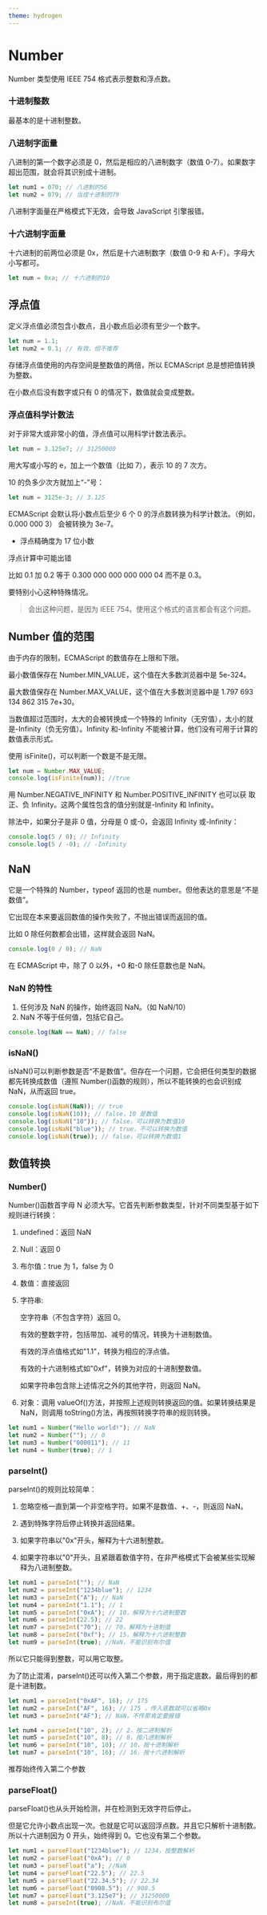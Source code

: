```yaml
---
theme: hydrogen
---
```


# Number

Number 类型使用 IEEE 754 格式表示整数和浮点数。

### 十进制整数

最基本的是十进制整数。

### 八进制字面量

八进制的第一个数字必须是 0，然后是相应的八进制数字（数值 0-7）。如果数字超出范围，就会将其识别成十进制。

```javascript
let num1 = 070; // 八进制的56
let num2 = 079; // 当成十进制的79
```

八进制字面量在严格模式下无效，会导致 JavaScript 引擎报错。

### 十六进制字面量

十六进制的前两位必须是 0x，然后是十六进制数字（数值 0-9 和 A-F）。字母大小写都可。

```javascript
let num = 0xa; // 十六进制的10
```

## 浮点值

定义浮点值必须包含小数点，且小数点后必须有至少一个数字。

```javascript
let num = 1.1;
let num2 = 0.1; // 有效，但不推荐
```

存储浮点值使用的内存空间是整数值的两倍，所以 ECMAScript 总是想把值转换为整数。

在小数点后没有数字或只有 0 的情况下，数值就会变成整数。

### 浮点值科学计数法

对于非常大或非常小的值，浮点值可以用科学计数法表示。

```javascript
let num = 3.125e7; // 31250000
```

用大写或小写的 e，加上一个数值（比如 7），表示 10 的 7 次方。

10 的负多少次方就加上“-”号：

```javascript
let num = 3125e-3; // 3.125
```

ECMAScript 会默认将小数点后至少 6 个 0 的浮点数转换为科学计数法。（例如，0.000 000 3） 会被转换为 3e-7。

- 浮点精确度为 17 位小数

浮点计算中可能出错

比如 0.1 加 0.2 等于 0.300 000 000 000 000 04 而不是 0.3。

要特别小心这种特殊情况。

> 会出这种问题，是因为 IEEE 754。使用这个格式的语言都会有这个问题。

## Number 值的范围

由于内存的限制，ECMAScript 的数值存在上限和下限。

最小数值保存在 Number.MIN_VALUE，这个值在大多数浏览器中是 5e-324。

最大数值保存在 Number.MAX_VALUE，这个值在大多数浏览器中是 1.797 693 134 862 315 7e+30。

当数值超过范围时，太大的会被转换成一个特殊的 Infinity（无穷值），太小的就是-Infinity（负无穷值）。Infinity 和-Infinity 不能被计算，他们没有可用于计算的数值表示形式。

使用 isFinite()，可以判断一个数是不是无限。

```javascript
let num = Number.MAX_VALUE;
console.log(isFinite(num)); //true
```

用 Number.NEGATIVE_INFINITY 和 Number.POSITIVE_INFINITY 也可以获
取正、负 Infinity。这两个属性包含的值分别就是-Infinity 和 Infinity。

除法中，如果分子是非 0 值，分母是 0 或-0，会返回 Infinity 或-Infinity：

```javascript
console.log(5 / 0); // Infinity
console.log(5 / -0); // -Infinity
```

## NaN

它是一个特殊的 Number，typeof 返回的也是 number。但他表达的意思是“不是数值”。

它出现在本来要返回数值的操作失败了，不抛出错误而返回的值。

比如 0 除任何数都会出错，这样就会返回 NaN。

```javascript
console.log(0 / 0); // NaN
```

在 ECMAScript 中，除了 0 以外，+0 和-0 除任意数也是 NaN。

### NaN 的特性

1. 任何涉及 NaN 的操作，始终返回 NaN。（如 NaN/10）
2. NaN 不等于任何值，包括它自己。

```javascript
console.log(NaN == NaN); // false
```

### isNaN()

isNaN()可以判断参数是否“不是数值”。但存在一个问题，它会把任何类型的数据都先转换成数值（遵照 Number()函数的规则），所以不能转换的也会识别成 NaN，从而返回 true。

```javascript
console.log(isNaN(NaN)); // true
console.log(isNaN(10)); // false，10 是数值
console.log(isNaN("10")); // false，可以转换为数值10
console.log(isNaN("blue")); // true，不可以转换为数值
console.log(isNaN(true)); // false，可以转换为数值1
```

## 数值转换

### Number()

Number()函数首字母 N 必须大写。它首先判断参数类型，针对不同类型基于如下规则进行转换：

1.  undefined：返回 NaN
2.  Null：返回 0
3.  布尔值：true 为 1，false 为 0
4.  数值：直接返回
5.  字符串:

    空字符串（不包含字符）返回 0。

    有效的整数字符，包括带加、减号的情况，转换为十进制数值。

    有效的浮点值格式如"1.1"，转换为相应的浮点值。

    有效的十六进制格式如"0xf"，转换为对应的十进制整数值。

    如果字符串包含除上述情况之外的其他字符，则返回 NaN。

6.  对象：调用 valueOf()方法，并按照上述规则转换返回的值。如果转换结果是 NaN，则调用 toString()方法，再按照转换字符串的规则转换。

```javascript
let num1 = Number("Hello world!"); // NaN
let num2 = Number(""); // 0
let num3 = Number("000011"); // 11
let num4 = Number(true); // 1
```

### parseInt()

parseInt()的规则比较简单：

1. 忽略空格一直到第一个非空格字符。如果不是数值、+、-，则返回 NaN。

2. 遇到特殊字符后停止转换并返回结果。

3. 如果字符串以"0x"开头，解释为十六进制整数。

4. 如果字符串以"0"开头，且紧跟着数值字符，在非严格模式下会被某些实现解释为八进制整数。

```javascript
let num1 = parseInt(""); // NaN
let num2 = parseInt("1234blue"); // 1234
let num3 = parseInt("A"); // NaN
let num4 = parseInt("1.1"); // 1
let num5 = parseInt("0xA"); // 10，解释为十六进制整数
let num6 = parseInt(22.5); // 22
let num7 = parseInt("70"); // 70，解释为十进制值
let num8 = parseInt("0xf"); // 15，解释为十六进制整数
let num9 = parseInt(true); //NaN，不能识别布尔值
```

所以它只能得到整数，可以用它取整。

为了防止混淆，parseInt()还可以传入第二个参数，用于指定底数。最后得到的都是十进制数。

```javascript
let num1 = parseInt("0xAF", 16); // 175
let num2 = parseInt("AF", 16); // 175 ，传入底数就可以省略0x
let num3 = parseInt("AF"); // NaN，不传那肯定要报错

let num4 = parseInt("10", 2); // 2，按二进制解析
let num5 = parseInt("10", 8); // 8，按八进制解析
let num6 = parseInt("10", 10); // 10，按十进制解析
let num7 = parseInt("10", 16); // 16，按十六进制解析
```

推荐始终传入第二个参数

### parseFloat()

parseFloat()也从头开始检测，并在检测到无效字符后停止。

但是它允许小数点出现一次。也就是它可以返回浮点数。并且它只解析十进制数。所以十六进制因为 0 开头，始终得到 0。它也没有第二个参数。

```javascript
let num1 = parseFloat("1234blue"); // 1234，按整数解析
let num2 = parseFloat("0xA"); // 0
let num3 = parseFloat("a"); //NaN
let num4 = parseFloat("22.5"); // 22.5
let num5 = parseFloat("22.34.5"); // 22.34
let num6 = parseFloat("0908.5"); // 908.5
let num7 = parseFloat("3.125e7"); // 31250000
let num8 = parseInt(true); //NaN，不能识别布尔值
```
